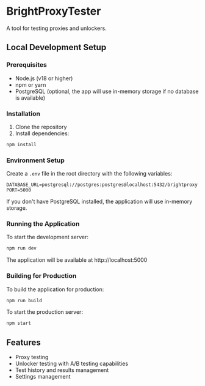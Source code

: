 # BrightProxyTester

A tool for testing proxies and unlockers.

## Local Development Setup

### Prerequisites

- Node.js (v18 or higher)
- npm or yarn
- PostgreSQL (optional, the app will use in-memory storage if no database is available)

### Installation

1. Clone the repository
2. Install dependencies:

```bash
npm install
```

### Environment Setup

Create a `.env` file in the root directory with the following variables:

```
DATABASE_URL=postgresql://postgres:postgres@localhost:5432/brightproxy
PORT=5000
```

If you don't have PostgreSQL installed, the application will use in-memory storage.

### Running the Application

To start the development server:

```bash
npm run dev
```

The application will be available at http://localhost:5000

### Building for Production

To build the application for production:

```bash
npm run build
```

To start the production server:

```bash
npm start
```

## Features

- Proxy testing
- Unlocker testing with A/B testing capabilities
- Test history and results management
- Settings management 